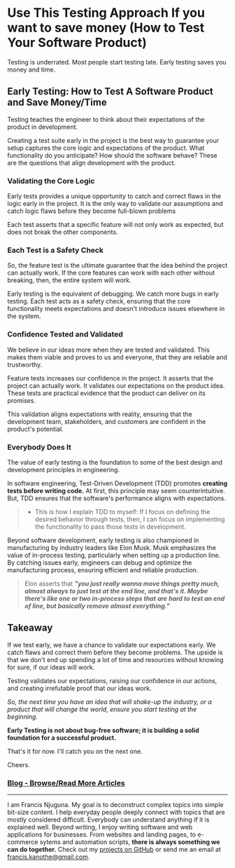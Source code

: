 # Use This Testing Approach If you want to save money (How to Test Your Software Product)

Testing is underrated. Most people start testing late. Early testing saves you money and time.

## Early Testing: How to Test A Software Product and Save Money/Time

Testing teaches the engineer to think about their expectations of the product in development.

Creating a test suite early in the project is the best way to guarantee your setup captures the core logic and expectations of the product. What functionality do you anticipate? How should the software behave? These are the questions that align development with the product.

### Validating the Core Logic

Early tests provides a unique opportunity to catch and correct flaws in the logic early in the project. It is the only way to validate our assumptions and catch logic flaws before they become full-blown problems

Each test asserts that a specific feature will not only work as expected, but does not break the other components.

### Each Test is a Safety Check

So, the feature test is the ultimate guarantee that the idea behind the project can actually work. If the core features can work with each other without breaking, then, the entire system will work.

Early testing is the equivalent of debugging. We catch more bugs in early testing. Each test acts as a safety check, ensuring that the core functionality meets expectations and doesn't introduce issues elsewhere in the system.

### Confidence Tested and Validated

We believe in our ideas more when they are tested and validated. This makes them viable and proves to us and everyone, that they are reliable and trustworthy.

Feature tests increases our confidence in the project. It asserts that the project can actually work. It validates our expectations on the product idea. These tests are practical evidence that the product can deliver on its promises.

This validation aligns expectations with reality, ensuring that the development team, stakeholders, and customers are confident in the product's potential.

### Everybody Does It

The value of early testing is the foundation to some of the best design and development principles in engineering.

In software engineering, Test-Driven Development (TDD) promotes **creating tests before writing code.** At first, this principle may seem counterintuitive. But, TDD ensures that the software's performance aligns with expectations.

> - This is how I explain TDD to myself: If I focus on defining the desired behavior through tests, then, I can focus on implementing the functionality to pass those tests in development.

Beyond software development, early testing is also championed in manufacturing by industry leaders like Elon Musk. Musk emphasizes the value of in-process testing, particularly when setting up a production line. By catching issues early, engineers can debug and optimize the manufacturing process, ensuring efficient and reliable production.

> Elon asserts that ***"you just really wanna move things pretty much, almost always to just test at the end line, and that's it. Maybe there's like one or two in-process steps that are hard to test an end of line, but basically remove almost everything."***

## Takeaway

If we test early, we have a chance to validate our expectations early. We catch flaws and correct them before they become problems. The upside is that we don't end up spending a lot of time and resources without knowing for sure, if our ideas will work.

Testing validates our expectations, raising our confidence in our actions, and creating irrefutable proof that our ideas work.

*So, the next time you have an idea that will shake-up the industry, or a product that will change the world, ensure you start testing at the beginning.*

**Early Testing is not about bug-free software; it is building a solid foundation for a successful product.**

That's it for now. I'll catch you on the next one.

Cheers.

### [Blog - Browse/Read More Articles](https://mwanginjuguna.github.io/blog/)

---

I am Francis Njuguna. My goal is to deconstruct complex topics into simple bit-size content. I help everyday people deeply connect with topics that are mostly considered difficult. Everybody can understand anything if it is explained well. Beyond writing, I enjoy writing software and web applications for businesses. From websites and landing pages, to e-commerce sytems and automation scripts, **there is always something we can do together.** Check out my [projects on GitHub](https://github.com/mwanginjuguna) or send me an email at [francis.kanothe@gmail.com](mailto::francis.kanothe@gmail.com).
